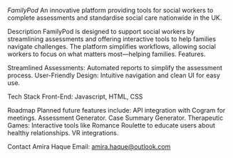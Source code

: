 
*FamilyPod*
An innovative platform providing tools for social workers to complete assessments and standardise social care nationwide in the UK. 

Description
FamilyPod is designed to support social workers by streamlining assessments and offering interactive tools to help families navigate challenges. The platform simplifies workflows, allowing social workers to focus on what matters most—helping families. 
Features.


Streamlined Assessments: Automated reports to simplify the assessment process.
User-Friendly Design: Intuitive navigation and clean UI for easy use.

Tech Stack
Front-End: Javascript, HTML, CSS

Roadmap
Planned future features include:
API integration with Cogram for meetings. 
Assessment Generator.
Case Summary Generator.
Therapeutic Games: Interactive tools like Romance Roulette to educate users about healthy relationships.
VR integrations.


Contact
Amira Haque
Email: amira.haque@outlook.com
